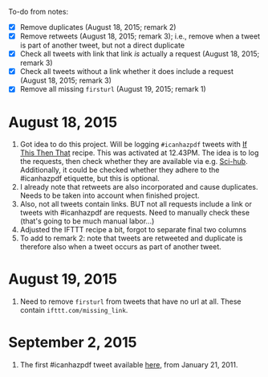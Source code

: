 To-do from notes:
- [x] Remove duplicates (August 18, 2015; remark 2)
- [x] Remove retweets (August 18, 2015; remark 3); i.e., remove when a tweet is part of another tweet, but not a direct duplicate
- [x] Check all tweets with link that link *is* actually a request (August 18, 2015; remark 3)
- [x] Check all tweets without a link whether it does include a request (August 18, 2015; remark 3)
- [x] Remove all missing `firsturl` (August 19, 2015; remark 1)

# August 18, 2015
1. Got idea to do this project. Will be logging `#icanhazpdf` tweets with [If This Then That](ifttt.com) recipe. This was activated at 12.43PM. The idea is to log the requests, then check whether they are available via e.g. [Sci-hub](sci-hub.org). Additionally, it could be checked whether they adhere to the #icanhazpdf etiquette, but this is optional.
2. I already note that retweets are also incorporated and cause duplicates. Needs to be taken into account when finished project.
3. Also, not all tweets contain links. BUT not all requests include a link or tweets with #icanhazpdf are requests. Need to manually check these (that's going to be much manual labor...)
4. Adjusted the IFTTT recipe a bit, forgot to separate final two columns
5. To add to remark 2: note that tweets are retweeted and duplicate is therefore also when a tweet occurs as part of another tweet.

# August 19, 2015
1. Need to remove `firsturl` from tweets that have no url at all. These contain `ifttt.com/missing_link`.

# September 2, 2015
1. The first #icanhazpdf tweet available [here](https://twitter.com/AndreaKuszewski/status/28257118322688000), from January 21, 2011.
